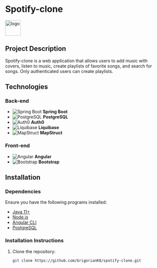 # Spotify-clone
<img src="https://upload.wikimedia.org/wikipedia/commons/thumb/1/19/Spotify_logo_without_text.svg/2048px-Spotify_logo_without_text.svg.png" alt="logo" width="50"/>

## Project Description
Spotify-clone is a web application that allows users to add music with covers, listen to music, create playlists of favorite songs, and search for songs. Only authenticated users can create playlists.

## Technologies

### Back-end
- ![Spring Boot](https://img.shields.io/badge/Spring%20Boot-6DB33F?logo=springboot&logoColor=white) **Spring Boot**
- ![PostgreSQL](https://img.shields.io/badge/PostgreSQL-336791?logo=postgresql&logoColor=white) **PostgreSQL**
- ![Auth0](https://img.shields.io/badge/Auth0-EB5424?logo=auth0&logoColor=white) **Auth0**
- ![Liquibase](https://img.shields.io/badge/Liquibase-2962FF?logo=liquibase&logoColor=white) **Liquibase**
- ![MapStruct](https://img.shields.io/badge/MapStruct-0078D7?logo=mapstruct&logoColor=white) **MapStruct**

### Front-end
- ![Angular](https://img.shields.io/badge/Angular-DD0031?logo=angular&logoColor=white) **Angular**
- ![Bootstrap](https://img.shields.io/badge/Bootstrap-7952B3?logo=bootstrap&logoColor=white) **Bootstrap**

## Installation

### Dependencies
Ensure you have the following programs installed:
- [Java 11+](https://www.oracle.com/java/technologies/javase-jdk11-downloads.html)
- [Node.js](https://nodejs.org/)
- [Angular CLI](https://angular.io/cli)
- [PostgreSQL](https://www.postgresql.org/download/)

### Installation Instructions

1. Clone the repository:
   ```bash
   git clone https://github.com/GrigorianK8/spotify-clone.git

